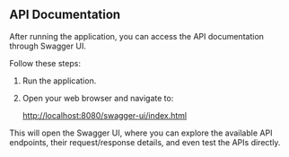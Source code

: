 ## API Documentation

After running the application, you can access the API documentation through Swagger UI.

Follow these steps:

1. Run the application.
2. Open your web browser and navigate to:

   [http://localhost:8080/swagger-ui/index.html](http://localhost:8080/swagger-ui/index.html)

This will open the Swagger UI, where you can explore the available API endpoints, their request/response details, and even test the APIs directly.
